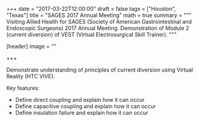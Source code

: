 +++
date = "2017-03-22T12:00:00"
draft = false
tags = ["Houston", "Texas"]
title = "SAGES 2017 Annual Meeting"
math = true
summary = """
Visiting Allied Health for SAGES (Society of American Gastrointestinal and Endoscopic Surgeons) 2017 Annual Meeting. Demonstration of Module 2 (current diversion) of VEST (Virtual Electrosurgical Skill Trainer). 
"""

[header]
image = ""

+++

Demonstrate understanding of principles of current diversion using Virtual Reality (HTC VIVE).

Key features:

- Define direct coupling and explain how it can occur
- Define capacitive coupling and explain how it can occur
- Define insulation failure and explain how it can occur

